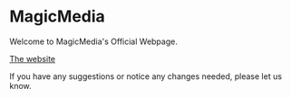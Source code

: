 # MagicMedia

Welcome to MagicMedia's Official Webpage.

[The website](https://magic-media-six.vercel.app/)

If you have any suggestions or notice any changes needed, please let us know.
